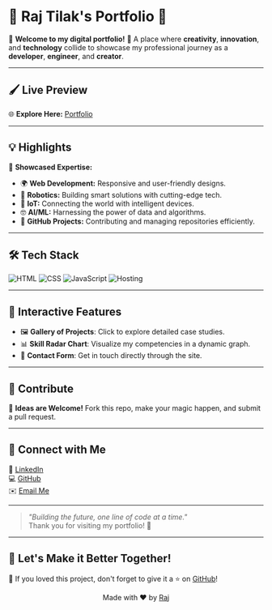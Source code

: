 # 🌟 Raj Tilak's Portfolio 🚀

🎉 **Welcome to my digital portfolio!** 🎨 A place where **creativity**, **innovation**, and **technology** collide to showcase my professional journey as a **developer**, **engineer**, and **creator**.

---

## 🖌️ **Live Preview**
🌐 **Explore Here:** [Portfolio](https://rajtilak-2020.github.io/K-Rajtilak_s-Portfolio-V2/)  

---

## 💡 **Highlights**
🎯 **Showcased Expertise:**  
- 🌍 **Web Development:** Responsive and user-friendly designs.  
- 🤖 **Robotics:** Building smart solutions with cutting-edge tech.  
- 📡 **IoT:** Connecting the world with intelligent devices.  
- 🤓 **AI/ML:** Harnessing the power of data and algorithms.  
- 🧰 **GitHub Projects:** Contributing and managing repositories efficiently.

---

## 🛠️ **Tech Stack**
![HTML](https://img.shields.io/badge/Code-HTML-orange?style=for-the-badge&logo=html5)
![CSS](https://img.shields.io/badge/Style-CSS-blue?style=for-the-badge&logo=css3)
![JavaScript](https://img.shields.io/badge/Logic-JavaScript-yellow?style=for-the-badge&logo=javascript)
![Hosting](https://img.shields.io/badge/Hosting-Netlify-teal?style=for-the-badge&logo=tailwindcss)

---

## 🌈 **Interactive Features**
- 🖼️ **Gallery of Projects**: Click to explore detailed case studies.
- 📊 **Skill Radar Chart**: Visualize my competencies in a dynamic graph.
- 📨 **Contact Form**: Get in touch directly through the site.

---

## 🤝 **Contribute**
🚀 **Ideas are Welcome!** Fork this repo, make your magic happen, and submit a pull request.  

---

## 🧭 **Connect with Me**
💼 [LinkedIn](https://www.linkedin.com/in/krajtilak2020)  
💻 [GitHub](https://github.com/rajtilak-2020)  
✉️ [Email Me](mailto:rajtilak1062020@gmail.com)

---

> _"Building the future, one line of code at a time."_  
Thank you for visiting my portfolio! 🌟

---

## 🎨 **Let's Make it Better Together!**  
🌈 If you loved this project, don't forget to give it a ⭐ on [GitHub](https://github.com/rajtilak-2020/Weather-App)!


<p align="center">
    Made with ❤️ by <a href="https://github.com/rajtilak-2020">Raj</a>
</p>
